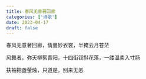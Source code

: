 ```yaml
---
title: 春风无意著回廊
categories: ['诗歌']
date: 2023-04-17
draft: false
---
```


春风无意著回廊，倩曼妙衣裳，半掩云月苍茫

风舞者，弥天柳絮青阳，十四街钗斜花落，一缕温柔入寸肠

扶袖把盏萤烛，只道是，别来无恙